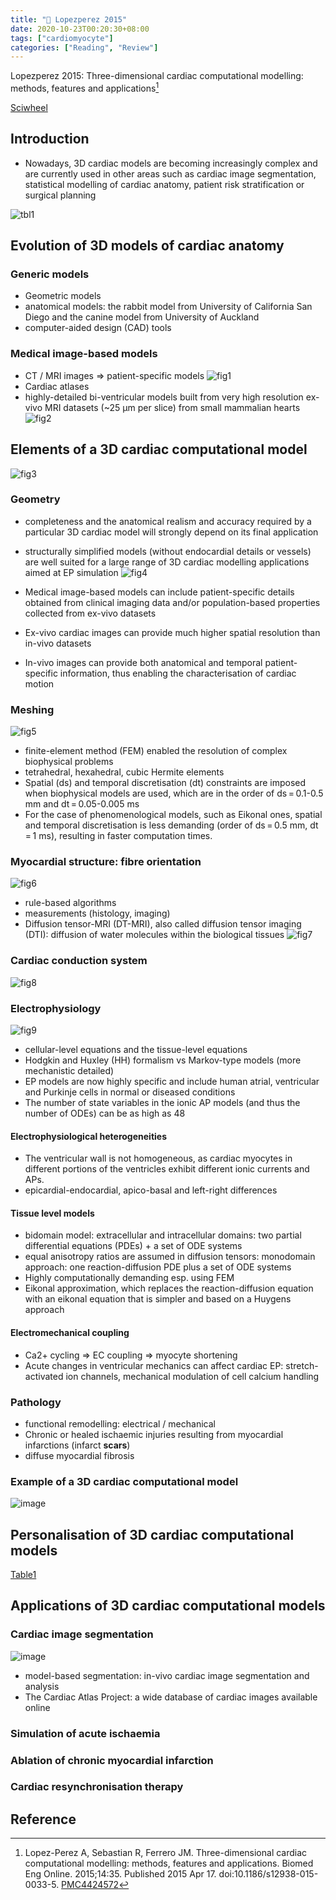 ```yaml
---
title: "📝 Lopezperez 2015"
date: 2020-10-23T00:20:30+08:00
tags: ["cardiomyocyte"]
categories: ["Reading", "Review"]
---
```


Lopezperez 2015: Three-dimensional cardiac computational modelling: methods, features and applications[^Lopez-Perez2015]

[Sciwheel](https://sciwheel.com/work/#/items/3609994)

<!--more-->

## Introduction
* Nowadays, 3D cardiac models are becoming increasingly complex and are currently used in other areas such as cardiac image segmentation, statistical modelling of cardiac anatomy, patient risk stratification or surgical planning

![tbl1](https://user-images.githubusercontent.com/40054455/86703723-bf6c2200-c046-11ea-9c08-7b7a846db893.png)

## Evolution of 3D models of cardiac anatomy
### Generic models
* Geometric models
* anatomical models: the rabbit model from University of California San Diego and the canine model from University of Auckland
* computer-aided design (CAD) tools
### Medical image-based models
* CT / MRI images => patient-specific models
![fig1](https://user-images.githubusercontent.com/40054455/114999780-c036bc00-9ed4-11eb-99fc-b8c8142466bf.png)
* Cardiac atlases
* highly-detailed bi-ventricular models built from very high resolution ex-vivo MRI datasets (~25 μm per slice) from small mammalian hearts
![fig2](https://user-images.githubusercontent.com/40054455/114999842-caf15100-9ed4-11eb-91f0-543b23d03bec.png)

## Elements of a 3D cardiac computational model
![fig3](https://user-images.githubusercontent.com/40054455/114999931-e0ff1180-9ed4-11eb-9a82-7cad17c9894b.png)

### Geometry
* completeness and the anatomical realism and accuracy required by a particular 3D cardiac model will strongly depend on its final application
* structurally simplified models (without endocardial details or vessels) are well suited for a large range of 3D cardiac modelling applications aimed at EP simulation
![fig4](https://user-images.githubusercontent.com/40054455/115000453-5bc82c80-9ed5-11eb-8654-e4276332ebe1.png)

* Medical image-based models can include patient-specific details obtained from clinical imaging data and/or population-based properties collected from ex-vivo datasets
* Ex-vivo cardiac images can provide much higher spatial resolution than in-vivo datasets
* In-vivo images can provide both anatomical and temporal patient-specific information, thus enabling the characterisation of cardiac motion
### Meshing
![fig5](https://user-images.githubusercontent.com/40054455/115000504-67b3ee80-9ed5-11eb-980b-02d7d464bc80.png)

* finite-element method (FEM) enabled the resolution of complex biophysical problems
* tetrahedral, hexahedral, cubic Hermite elements
* Spatial (ds) and temporal discretisation (dt) constraints are imposed when biophysical models are used, which are in the order of ds = 0.1-0.5 mm and dt = 0.05-0.005 ms
* For the case of phenomenological models, such as Eikonal ones, spatial and temporal discretisation is less demanding (order of ds = 0.5 mm, dt = 1 ms), resulting in faster computation times.
### Myocardial structure: fibre orientation
![fig6](https://user-images.githubusercontent.com/40054455/115000560-73071a00-9ed5-11eb-877b-84b1b522c959.png)

* rule-based algorithms
* measurements (histology, imaging)
* Diffusion tensor-MRI (DT-MRI), also called diffusion tensor imaging (DTI):  diffusion of water molecules within the biological tissues
![fig7](https://user-images.githubusercontent.com/40054455/115000626-831ef980-9ed5-11eb-9c45-b0fe17780427.png)

### Cardiac conduction system
![fig8](https://user-images.githubusercontent.com/40054455/115000733-9b8f1400-9ed5-11eb-8aeb-080b427b392a.png)

### Electrophysiology
![fig9](https://user-images.githubusercontent.com/40054455/115000789-a9dd3000-9ed5-11eb-9fec-2e57b789191d.png)

* cellular-level equations and the tissue-level equations
* Hodgkin and Huxley (HH) formalism vs Markov-type models (more mechanistic detailed)
* EP models are now highly specific and include human atrial, ventricular and Purkinje cells in normal or diseased conditions
* The number of state variables in the ionic AP models (and thus the number of ODEs) can be as high as 48
#### Electrophysiological heterogeneities
* The ventricular wall is not homogeneous, as cardiac myocytes in different portions of the ventricles exhibit different ionic currents and APs.
* epicardial-endocardial, apico-basal and left-right differences
#### Tissue level models
* bidomain model: extracellular and intracellular domains: two partial differential equations (PDEs) + a set of ODE systems
* equal anisotropy ratios are assumed in diffusion tensors: monodomain approach: one reaction-diffusion PDE plus a set of ODE systems
* Highly computationally demanding esp. using FEM
* Eikonal approximation, which replaces the reaction-diffusion equation with an eikonal equation that is simpler and based on a Huygens approach
#### Electromechanical coupling
* Ca2+ cycling => EC coupling => myocyte shortening
* Acute changes in ventricular mechanics can affect cardiac EP: stretch-activated ion channels, mechanical modulation of cell calcium handling
### Pathology
* functional remodelling: electrical / mechanical
* Chronic or healed ischaemic injuries resulting from myocardial infarctions (infarct **scars**)
* diffuse myocardial fibrosis
### Example of a 3D cardiac computational model
![image](https://user-images.githubusercontent.com/40054455/115000822-b5c8f200-9ed5-11eb-92a8-931cc8dc24be.png)


## Personalisation of 3D cardiac computational models

[Table1](https://www.ncbi.nlm.nih.gov/pmc/articles/PMC4424572/table/Tab1/?report=objectonly)
## Applications of 3D cardiac computational models
### Cardiac image segmentation
![image](https://user-images.githubusercontent.com/40054455/115000870-c1b4b400-9ed5-11eb-9453-7c882d1739e4.png)

* model-based segmentation: in-vivo cardiac image segmentation and analysis
* The Cardiac Atlas Project: a wide database of cardiac images available online

### Simulation of acute ischaemia

### Ablation of chronic myocardial infarction

### Cardiac resynchronisation therapy

## Reference
[^Lopez-Perez2015]: Lopez-Perez A, Sebastian R, Ferrero JM. Three-dimensional cardiac computational modelling: methods, features and applications. Biomed Eng Online. 2015;14:35. Published 2015 Apr 17. doi:10.1186/s12938-015-0033-5. [PMC4424572](https://www.ncbi.nlm.nih.gov/pmc/articles/PMC4424572/)

